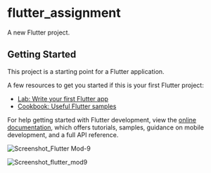 # flutter_assignment

A new Flutter project.

## Getting Started

This project is a starting point for a Flutter application.

A few resources to get you started if this is your first Flutter project:

- [Lab: Write your first Flutter app](https://docs.flutter.dev/get-started/codelab)
- [Cookbook: Useful Flutter samples](https://docs.flutter.dev/cookbook)

For help getting started with Flutter development, view the
[online documentation](https://docs.flutter.dev/), which offers tutorials,
samples, guidance on mobile development, and a full API reference.


![Screenshot_Flutter Mod-9](https://github.com/AyeshaSadia51/Flutter-ASSIGNMENT/assets/143799784/b175db7f-20f5-4b57-8cb1-b3ad8e80435a)

![Screenshot_flutter_mod9](https://github.com/AyeshaSadia51/Flutter-ASSIGNMENT/assets/143799784/431754c3-5b86-4004-aede-053fecb6fdb4)
